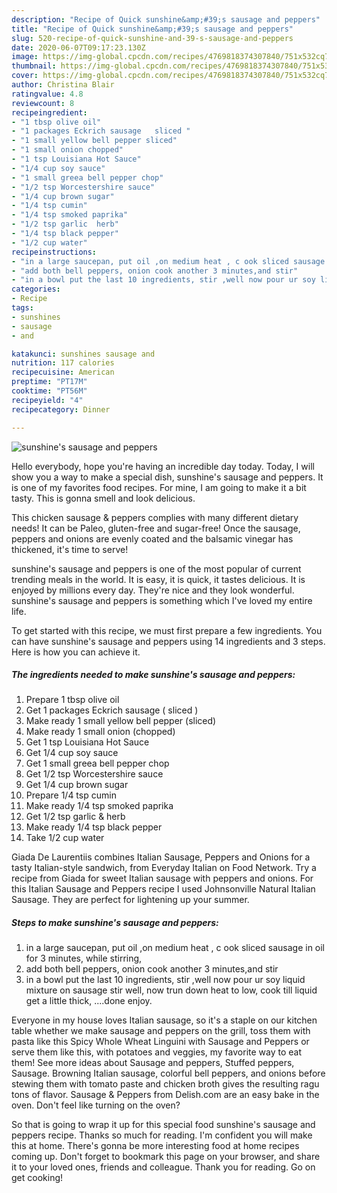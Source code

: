 ```yaml
---
description: "Recipe of Quick sunshine&amp;#39;s sausage and peppers"
title: "Recipe of Quick sunshine&amp;#39;s sausage and peppers"
slug: 520-recipe-of-quick-sunshine-and-39-s-sausage-and-peppers
date: 2020-06-07T09:17:23.130Z
image: https://img-global.cpcdn.com/recipes/4769818374307840/751x532cq70/sunshines-sausage-and-peppers-recipe-main-photo.jpg
thumbnail: https://img-global.cpcdn.com/recipes/4769818374307840/751x532cq70/sunshines-sausage-and-peppers-recipe-main-photo.jpg
cover: https://img-global.cpcdn.com/recipes/4769818374307840/751x532cq70/sunshines-sausage-and-peppers-recipe-main-photo.jpg
author: Christina Blair
ratingvalue: 4.8
reviewcount: 8
recipeingredient:
- "1 tbsp olive oil"
- "1 packages Eckrich sausage   sliced "
- "1 small yellow bell pepper sliced"
- "1 small onion chopped"
- "1 tsp Louisiana Hot Sauce"
- "1/4 cup soy sauce"
- "1 small greea bell pepper chop"
- "1/2 tsp Worcestershire sauce"
- "1/4 cup brown sugar"
- "1/4 tsp cumin"
- "1/4 tsp smoked paprika"
- "1/2 tsp garlic  herb"
- "1/4 tsp black pepper"
- "1/2 cup water"
recipeinstructions:
- "in a large saucepan, put oil ,on medium heat , c ook sliced sausage in oil for 3 minutes, while stirring,"
- "add both bell peppers, onion cook another 3 minutes,and stir"
- "in a bowl put the last 10 ingredients, stir ,well now pour ur soy liquid mixture  on sausage stir well, now trun down heat to low, cook till liquid get a little thick, ....done enjoy."
categories:
- Recipe
tags:
- sunshines
- sausage
- and

katakunci: sunshines sausage and 
nutrition: 117 calories
recipecuisine: American
preptime: "PT17M"
cooktime: "PT56M"
recipeyield: "4"
recipecategory: Dinner

---
```



![sunshine&#39;s sausage and peppers](https://img-global.cpcdn.com/recipes/4769818374307840/751x532cq70/sunshines-sausage-and-peppers-recipe-main-photo.jpg)

Hello everybody, hope you're having an incredible day today. Today, I will show you a way to make a special dish, sunshine&#39;s sausage and peppers. It is one of my favorites food recipes. For mine, I am going to make it a bit tasty. This is gonna smell and look delicious.

This chicken sausage &amp; peppers complies with many different dietary needs! It can be Paleo, gluten-free and sugar-free! Once the sausage, peppers and onions are evenly coated and the balsamic vinegar has thickened, it&#39;s time to serve!

sunshine&#39;s sausage and peppers is one of the most popular of current trending meals in the world. It is easy, it is quick, it tastes delicious. It is enjoyed by millions every day. They're nice and they look wonderful. sunshine&#39;s sausage and peppers is something which I've loved my entire life.


To get started with this recipe, we must first prepare a few ingredients. You can have sunshine&#39;s sausage and peppers using 14 ingredients and 3 steps. Here is how you can achieve it.

<!--inarticleads1-->

##### The ingredients needed to make sunshine&#39;s sausage and peppers:

1. Prepare 1 tbsp olive oil
1. Get 1 packages Eckrich sausage  ( sliced )
1. Make ready 1 small yellow bell pepper (sliced)
1. Make ready 1 small onion (chopped)
1. Get 1 tsp Louisiana Hot Sauce
1. Get 1/4 cup soy sauce
1. Get 1 small greea bell pepper chop
1. Get 1/2 tsp Worcestershire sauce
1. Get 1/4 cup brown sugar
1. Prepare 1/4 tsp cumin
1. Make ready 1/4 tsp smoked paprika
1. Get 1/2 tsp garlic &amp; herb
1. Make ready 1/4 tsp black pepper
1. Take 1/2 cup water


Giada De Laurentiis combines Italian Sausage, Peppers and Onions for a tasty Italian-style sandwich, from Everyday Italian on Food Network. Try a recipe from Giada for sweet Italian sausage with peppers and onions. For this Italian Sausage and Peppers recipe I used Johnsonville Natural Italian Sausage. They are perfect for lightening up your summer. 

<!--inarticleads2-->

##### Steps to make sunshine&#39;s sausage and peppers:

1. in a large saucepan, put oil ,on medium heat , c ook sliced sausage in oil for 3 minutes, while stirring,
1. add both bell peppers, onion cook another 3 minutes,and stir
1. in a bowl put the last 10 ingredients, stir ,well now pour ur soy liquid mixture  on sausage stir well, now trun down heat to low, cook till liquid get a little thick, ....done enjoy.


Everyone in my house loves Italian sausage, so it&#39;s a staple on our kitchen table whether we make sausage and peppers on the grill, toss them with pasta like this Spicy Whole Wheat Linguini with Sausage and Peppers or serve them like this, with potatoes and veggies, my favorite way to eat them! See more ideas about Sausage and peppers, Stuffed peppers, Sausage. Browning Italian sausage, colorful bell peppers, and onions before stewing them with tomato paste and chicken broth gives the resulting ragu tons of flavor. Sausage &amp; Peppers from Delish.com are an easy bake in the oven. Don&#39;t feel like turning on the oven? 

So that is going to wrap it up for this special food sunshine&#39;s sausage and peppers recipe. Thanks so much for reading. I'm confident you will make this at home. There's gonna be more interesting food at home recipes coming up. Don't forget to bookmark this page on your browser, and share it to your loved ones, friends and colleague. Thank you for reading. Go on get cooking!
